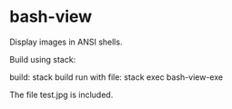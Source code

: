 # bash-view

Display images in ANSI shells.

Build using stack:

build: stack build
run with file: stack exec bash-view-exe <test file>

The file test.jpg is included.
